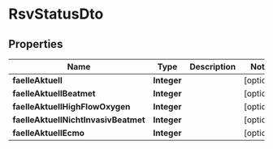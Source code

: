 

# RsvStatusDto


## Properties

| Name | Type | Description | Notes |
|------------ | ------------- | ------------- | -------------|
|**faelleAktuell** | **Integer** |  |  [optional] |
|**faelleAktuellBeatmet** | **Integer** |  |  [optional] |
|**faelleAktuellHighFlowOxygen** | **Integer** |  |  [optional] |
|**faelleAktuellNichtInvasivBeatmet** | **Integer** |  |  [optional] |
|**faelleAktuellEcmo** | **Integer** |  |  [optional] |



